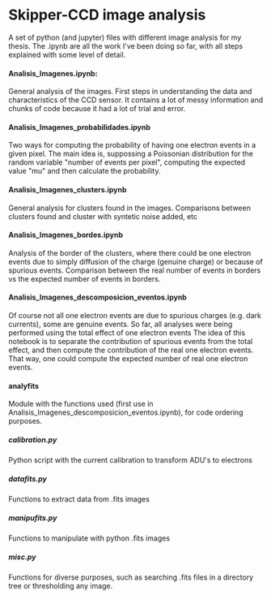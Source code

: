 # Skipper-CCD image analysis
A set of python (and jupyter) files with different image analysis for my thesis.
The .ipynb are all the work I've been doing so far, with all steps explained with some level of detail.

#### Analisis_Imagenes.ipynb:
General analysis of the images. First steps in understanding the data and characteristics of the CCD sensor. It contains a lot of messy information and chunks of code because it had a lot of trial and error.

#### Analisis_Imagenes_probabilidades.ipynb
Two ways for computing the probability of having one electron events in a given pixel. The main idea is, suppossing a Poissonian distribution for the random variable "number of events per pixel", computing the expected value "mu" and then calculate the probability.

#### Analisis_Imagenes_clusters.ipynb
General analysis for clusters found in the images. Comparisons between clusters found and cluster with syntetic noise added, etc

#### Analisis_Imagenes_bordes.ipynb
Analysis of the border of the clusters, where there could be one electron events due to simply diffusion of the charge (genuine charge) or because of spurious events. Comparison between the real number of events in borders vs the expected number of events in borders.

#### Analisis_Imagenes_descomposicion_eventos.ipynb
Of course not all one electron events are due to spurious charges (e.g. dark currents), some are genuine events. So far, all analyses were being performed using the total effect of one electron events The idea of this notebook is to separate the contribution of spurious events from the total effect, and then compute the contribution of the real one electron events. That way, one could compute the expected number of real one electron events.

#### analyfits
Module with the functions used (first use in Analisis_Imagenes_descomposicion_eventos.ipynb), for code ordering purposes.
##### calibration.py
Python script with the current calibration to transform ADU's to electrons
##### datafits.py
Functions to extract data from .fits images
##### manipufits.py
Functions to manipulate with python .fits images
##### misc.py
Functions for diverse purposes, such as searching .fits files in a directory tree or thresholding any image.
